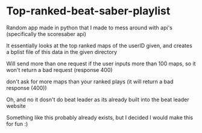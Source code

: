 # Top-ranked-beat-saber-playlist
Random app made in python that I made to mess around with api's (specifically the scoresaber api)

It essentially looks at the top ranked maps of the userID given, and creates a bplist file of this data in the given directory

Will send more than one request if the user inputs more than 100 maps, so it won't return a bad request (response 400)

don't ask for more maps than your ranked plays (it will return a bad response (400))

Oh, and no it dosn't do beat leader as its already built into the beat leader website

Something like this probably already exists, but I decided I would make this for fun :)
